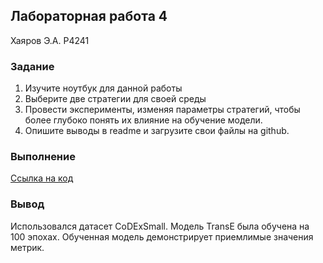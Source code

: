 ## Лабораторная работа 4

Хаяров Э.А. P4241

### Задание

1. Изучите ноутбук для данной работы
2. Выберите две стратегии для своей среды
3. Провести эксперименты, изменяя параметры стратегий, чтобы более глубоко понять их влияние на обучение модели.
4. Опишите выводы в readme и загрузите свои файлы на github.


### Выполнение
[Ссылка на код](./KG_№1.ipynb)

### Вывод
Использовался датасет CoDExSmall. Модель TransE была обучена на 100 эпохах. Обученная модель демонстрирует приемлимые значения метрик.